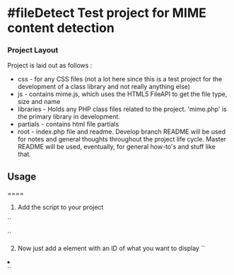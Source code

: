 #fileDetect
Test project for MIME content detection
====

### Project Layout
Project is laid out as follows :
- css - for any CSS files (not a lot here since this is a test project for the development of a class library and not really anything else)
- js - contains mime.js, which uses the HTML5 FileAPI to get the file type, size and name
- libraries - Holds any PHP class files related to the project. 'mime.php' is the primary library in development.
- partials - contains html file partials
- root - index.php file and readme. Develop branch README will be used for notes and general thoughts throughout the project life cycle. Master README will be used, eventually, for general how-to's and stuff like that.

## Usage
====
1. Add the script to your project

``
<script src="js/mime.js"></script>
``

2. Now just add a element with an ID of what you want to display
``
<li id="type"></li>
``